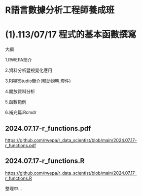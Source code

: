 # R語言數據分析工程師養成班

# (1).113/07/17 程式的基本函數撰寫

大綱

1.RWEPA簡介

2.資料分析暨視覺化應用

3.R與RStudio簡介(輔助說明,套件)

4.開放資料分析

5.函數範例

6.補充篇:Rcmdr

## 2024.07.17-r_functions.pdf
https://github.com/rwepa/r_data_scientist/blob/main/2024.07.17-r_functions.pdf

## 2024.07.17-r_functions.R
https://github.com/rwepa/r_data_scientist/blob/main/2024.07.17-r_functions.R

整理中...
